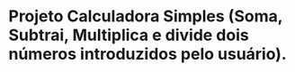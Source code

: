 # Projeto Calculadora Simples (Soma, Subtrai, Multiplica e divide dois números introduzidos pelo usuário).
